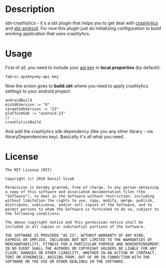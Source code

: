Description
===========
sbt-crashlytics - it's a sbt plugin that helps you to get deal with [crashlytics](https://fabric.io/kits/android/crashlytics/) and [sbt-android](https://github.com/scala-android/sbt-android). For now this plugin just do initializing configuration to build working application that uses crashlytics.

Usage
=====
First of all, you need to include your [api key](https://fabric.io/settings/organizations/) in **local.properties** (by default):

```
fabric.apiKey=my-api-key
```

Now the action goes to **build.sbt** where you need to apply crashlytics settings to your android project:

```
androidBuild
minSdkVersion := "8"
targetSdkVersion := "23"
platformSdk := "android-23"
// ...
crashlyticsBuild
```

And add the crashlytics sdk dependency (like you any other library - via libraryDependencies key).
Basically it's all what you need.

License
=======

```
The MIT License (MIT)

Copyright (c) 2016 Daniil Sivak

Permission is hereby granted, free of charge, to any person obtaining a copy of this software and associated documentation files (the "Software"), to deal in the Software without restriction, including without limitation the rights to use, copy, modify, merge, publish, distribute, sublicense, and/or sell copies of the Software, and to permit persons to whom the Software is furnished to do so, subject to the following conditions:

The above copyright notice and this permission notice shall be included in all copies or substantial portions of the Software.

THE SOFTWARE IS PROVIDED "AS IS", WITHOUT WARRANTY OF ANY KIND, EXPRESS OR IMPLIED, INCLUDING BUT NOT LIMITED TO THE WARRANTIES OF MERCHANTABILITY, FITNESS FOR A PARTICULAR PURPOSE AND NONINFRINGEMENT. IN NO EVENT SHALL THE AUTHORS OR COPYRIGHT HOLDERS BE LIABLE FOR ANY CLAIM, DAMAGES OR OTHER LIABILITY, WHETHER IN AN ACTION OF CONTRACT, TORT OR OTHERWISE, ARISING FROM, OUT OF OR IN CONNECTION WITH THE SOFTWARE OR THE USE OR OTHER DEALINGS IN THE SOFTWARE.
```
